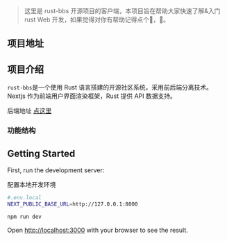 > 这里是 rust-bbs 开源项目的客户端，本项目旨在帮助大家快速了解&入门 rust Web 开发，如果觉得对你有帮助记得点个🌟，🙏。

## 项目地址

## 项目介绍

`rust-bbs`是一个使用 Rust 语言搭建的开源社区系统，采用前后端分离技术。Nextjs 作为前端用户界面渲染框架，Rust 提供 API 数据支持。

后端地址 [点这里](https://github.com/chaojiangcn/rust-bbs-server)


### 功能结构


## Getting Started

First, run the development server:

配置本地开发环境
```bash
#.env.local
NEXT_PUBLIC_BASE_URL=http://127.0.0.1:8000
```


```bash
npm run dev
```

Open [http://localhost:3000](http://localhost:3000) with your browser to see the result.

